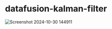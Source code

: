 # datafusion-kalman-filter
![Screenshot 2024-10-30 144911](https://github.com/user-attachments/assets/22157abe-daca-41f7-8c0b-582ed5954f68)
